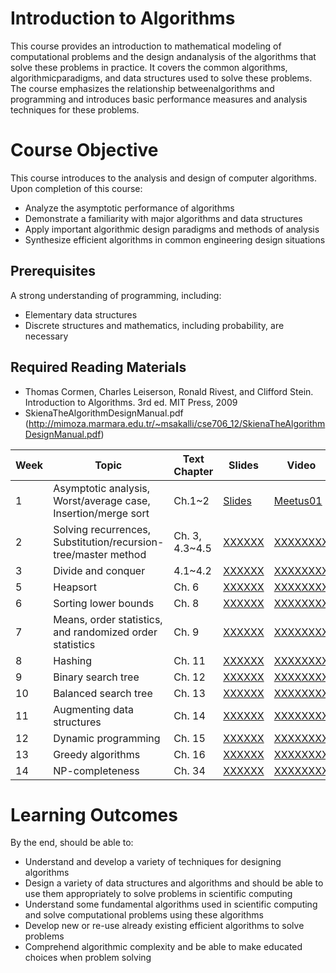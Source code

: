 # Introduction to Algorithms

This course provides an introduction to mathematical modeling of computational problems and the design andanalysis of the algorithms that solve these problems in practice. It covers the common algorithms, algorithmicparadigms, and data structures used to solve these problems. The course emphasizes the relationship betweenalgorithms and programming and introduces basic performance measures and analysis techniques for these problems.

# Course Objective

This course introduces to the analysis and design of computer algorithms. Upon completion of this course:

- Analyze the asymptotic performance of algorithms
- Demonstrate a familiarity with major algorithms and data structures
- Apply important algorithmic design paradigms and methods of analysis
- Synthesize efficient algorithms in common engineering design situations

## Prerequisites

A strong understanding of programming, including:

- Elementary data structures
- Discrete structures and mathematics, including probability, are necessary

## Required Reading Materials

- Thomas Cormen, Charles Leiserson, Ronald Rivest, and Clifford Stein. Introduction to Algorithms. 3rd ed. MIT Press, 2009 <br />
- SkienaTheAlgorithmDesignManual.pdf (http://mimoza.marmara.edu.tr/~msakalli/cse706_12/SkienaTheAlgorithmDesignManual.pdf) <br />

| Week | Topic                                                          | Text Chapter   | Slides| Video| Exercises|
| ---- | -------------------------------------------------------------- | -------------- |-------|-----------|-------|
| 1    | Asymptotic analysis, Worst/average case, Insertion/merge sort  | Ch.1~2         |[Slides](/slides/1.pdf)|[Meetus01](youtube.com)| [Solutions]()|
| 2    | Solving recurrences, Substitution/recursion-tree/master method | Ch. 3, 4.3~4.5 |[XXXXXX](/slides/1.pdf)|[XXXXXXXX](youtube.com)| [Solutions]()|
| 3    | Divide and conquer                                             | 4.1~4.2        |[XXXXXX](/slides/1.pdf)|[XXXXXXXX](youtube.com)| [Solutions]()|
| 5    | Heapsort                                                       | Ch. 6          |[XXXXXX](/slides/1.pdf)|[XXXXXXXX](youtube.com)| [Solutions]()|
| 6    | Sorting lower bounds                                           | Ch. 8          |[XXXXXX](/slides/1.pdf)|[XXXXXXXX](youtube.com)| [Solutions]()|
| 7    | Means, order statistics, and randomized order statistics       | Ch. 9          |[XXXXXX](/slides/1.pdf)|[XXXXXXXX](youtube.com)| [Solutions]()|
| 8    | Hashing                                                        | Ch. 11         |[XXXXXX](/slides/1.pdf)|[XXXXXXXX](youtube.com)| [Solutions]()|
| 9    | Binary search tree                                             | Ch. 12         |[XXXXXX](/slides/1.pdf)|[XXXXXXXX](youtube.com)| [Solutions]()|
| 10   | Balanced search tree                                           | Ch. 13         |[XXXXXX](/slides/1.pdf)|[XXXXXXXX](youtube.com)| [Solutions]()|
| 11   | Augmenting data structures                                     | Ch. 14         |[XXXXXX](/slides/1.pdf)|[XXXXXXXX](youtube.com)| [Solutions]()|
| 12   | Dynamic programming                                            | Ch. 15         |[XXXXXX](/slides/1.pdf)|[XXXXXXXX](youtube.com)| [Solutions]()|
| 13   | Greedy algorithms                                              | Ch. 16         |[XXXXXX](/slides/1.pdf)|[XXXXXXXX](youtube.com)| [Solutions]()|
| 14   | NP-completeness                                                | Ch. 34         |[XXXXXX](/slides/1.pdf)|[XXXXXXXX](youtube.com)| [Solutions]()|

# Learning Outcomes

By the end, should be able to:

- Understand and develop a variety of techniques for designing algorithms
- Design a variety of data structures and algorithms and should be able to use them appropriately to solve problems in scientific computing
- Understand some fundamental algorithms used in scientific computing and solve computational problems using these algorithms
- Develop new or re-use already existing efficient algorithms to solve problems
- Comprehend algorithmic complexity and be able to make educated choices when problem solving
